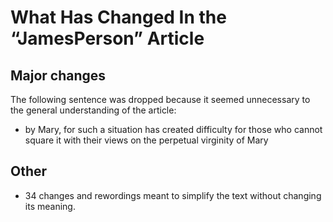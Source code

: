 # What Has Changed In the “JamesPerson” Article

## Major changes
The following sentence was dropped because it seemed unnecessary to the general understanding of the article:
- by Mary, for such a situation has created difficulty for those who cannot square it with their views on the perpetual virginity of Mary

## Other
- 34 changes and rewordings meant to simplify the text without changing its meaning.